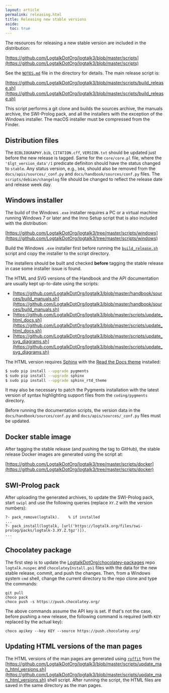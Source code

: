 ```yaml
---
layout: article
permalink: releasing.html
title: Releasing new stable versions
aside:
  toc: true
---
```


The resources for releasing a new stable version are included in the
distribution:

[https://github.com/LogtalkDotOrg/logtalk3/blob/master/scripts](https://github.com/LogtalkDotOrg/logtalk3/blob/master/scripts)

See the [`NOTES.md`](https://github.com/LogtalkDotOrg/logtalk3/blob/master/scripts/NOTES.md)
file in the directory for details. The main release script is:

[https://github.com/LogtalkDotOrg/logtalk3/blob/master/scripts/build_release.sh](https://github.com/LogtalkDotOrg/logtalk3/blob/master/scripts/build_release.sh)

This script performs a git clone and builds the sources archive, the manuals archive, the SWI-Prolog pack, and all the installers with the exception of the Windows installer. The macOS installer must be compressed from the Finder.

## Distribution files

The `BIBLIOGRAPHY.bib`, `CITATION.cff`, `VERSION.txt` should be updated just before the new release is tagged. Same for the `core/core.pl` file, where the `'$lgt_version_data'/1` predicate definiton should have the status changed to `stable`. Any status version, e.g., `b04`, should also be removed from the `docs/apis/sources/_conf.py` and `docs/handbook/sources/conf.py` files. The `scripts/debian/changelog` file should be changed to reflect the release date and release week day.

## Windows installer

The build of the Windows `.exe` installer requires a PC or a virtual machine running Windows 7 or later and the Inno Setup script that is also included with the distribution:

[https://github.com/LogtalkDotOrg/logtalk3/tree/master/scripts/windows](https://github.com/LogtalkDotOrg/logtalk3/tree/master/scripts/windows)

Build the Windows `.exe` installer first before running the
[`build_release.sh`](https://github.com/LogtalkDotOrg/logtalk3/blob/master/scripts/build_release.sh)
script and copy the installer to the script directory.

The installers should be built and checked **before** tagging the stable
release in case some installer issue is found.

The HTML and SVG versions of the Handbook and the API documentation are usually kept
up-to-date using the scripts:

- [https://github.com/LogtalkDotOrg/logtalk3/blob/master/handbook/sources/build_manuals.sh](https://github.com/LogtalkDotOrg/logtalk3/blob/master/handbook/sources/build_manuals.sh)
- [https://github.com/LogtalkDotOrg/logtalk3/blob/master/scripts/update_html_docs.sh](https://github.com/LogtalkDotOrg/logtalk3/blob/master/scripts/update_html_docs.sh)
- [https://github.com/LogtalkDotOrg/logtalk3/blob/master/scripts/update_svg_diagrams.sh](https://github.com/LogtalkDotOrg/logtalk3/blob/master/scripts/update_svg_diagrams.sh)

The HTML version requires [Sphinx](http://sphinx-doc.org/) with the
[Read the Docs theme](https://github.com/rtfd/sphinx_rtd_theme) installed:

```bash
$ sudo pip install --upgrade pygments
$ sudo pip install --upgrade sphinx
$ sudo pip install --upgrade sphinx_rtd_theme
```

It may also be necessary to patch the Pygments installation with the latest version of syntax highlighting support files from the `coding/pygments` directory.

Before running the documentation scripts, the version data in the `docs/handbook/sources/conf.py` and `docs/apis/sources/_conf.py` files must be updated.

## Docker stable image

After tagging the stable release (and pushing the tag to GitHub), the stable release Docker images are generated using the script at:

[https://github.com/LogtalkDotOrg/logtalk3/tree/master/scripts/docker](https://github.com/LogtalkDotOrg/logtalk3/tree/master/scripts/docker)

## SWI-Prolog pack

After uploading the generated archives, to update the SWI-Prolog pack, start `swipl` and use the following queries (replace `XY.Z` with the version numbers):

```logtalk
?- pack_remove(logtalk).    % if installed
...
?- pack_install(logtalk, [url('https://logtalk.org/files/swi-prolog/packs/logtalk-3.XY.Z.tgz')]).
...
```

## Chocolatey package

The first step is to update the [LogtalkDotOrg/chocolatey-packages](https://github.com/LogtalkDotOrg/chocolatey-packages) repo `logtalk.nuspec` and `chocolateyInstall.ps1` files with the data for the new stable release, commit, and push the changes. Then, from a Windows system `cmd` shell, change the current directory to the repo clone and type the commands:

```text
git pull
choco pack
choco push -s https://push.chocolatey.org/
```

The above commands assume the API key is set. If that's not the case, before pushing a new release, the following command is required (with `KEY` replaced by the actual key):

```
choco apikey --key KEY --source https://push.chocolatey.org/
```

## Updating HTML versions of the man pages

The HTML versions of the man pages are generated using [`roffit`](https://github.com/bagder/roffit) from the [https://github.com/LogtalkDotOrg/logtalk3/blob/master/scripts/update_man_html_versions.sh](https://github.com/LogtalkDotOrg/logtalk3/blob/master/scripts/update_man_html_versions.sh)
shell script. After running the script, the HTML files are saved in the same directory as the man pages.
